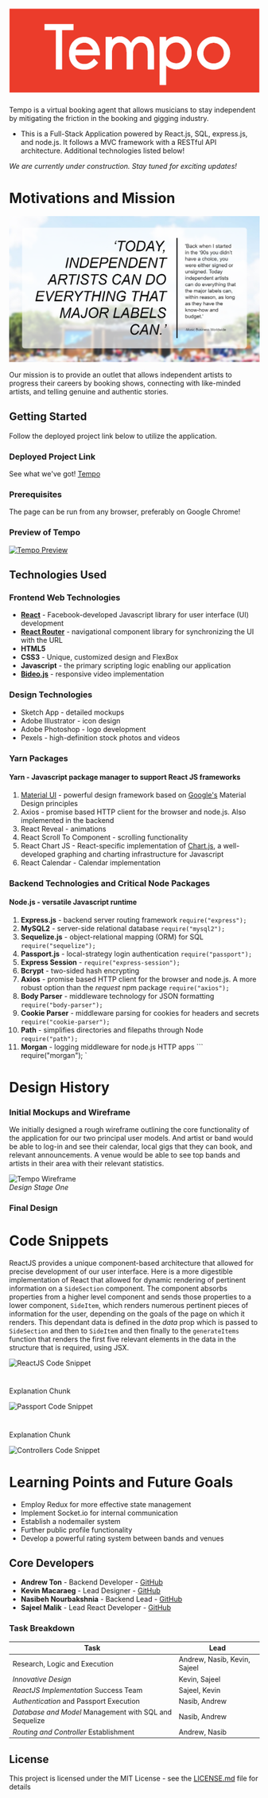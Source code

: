 # ![Tempo Preview](assets/images/box-logo.png "Tempo")

Tempo is a virtual booking agent that allows musicians to stay independent by mitigating the friction in the booking and gigging industry.

* This is a Full-Stack Application powered by React.js, SQL, express.js, and node.js. It follows a MVC framework with a RESTful API architecture. Additional technologies listed below!

*We are currently under construction. Stay tuned for exciting updates!*

# Motivations and Mission

![New Wave of Independent Artists](https://github.com/NasibNia/Tempo/blob/master/client/public/assets/independentArtists.PNG?raw=true "Independent Artists")

Our mission is to provide an outlet that allows independent artists to progress their careers by booking shows, connecting with like-minded artists, and telling genuine and authentic stories.

## Getting Started

Follow the deployed project link below to utilize the application.

### Deployed Project Link
 
See what we've got! [Tempo](tempodemo.herokuapp.com)

### Prerequisites

The page can be run from any browser, preferably on Google Chrome!

### Preview of Tempo

[![Tempo Preview](assets/images/Tempo.gif "Tempo")](tempodemo.herokuapp.com)


## Technologies Used

### Frontend Web Technologies
* [**React**](https://reactjs.org/) - Facebook-developed Javascript library for user interface (UI) development
* [**React Router**](https://reacttraining.com/react-router/) - navigational component library for synchronizing the UI with the URL
* **HTML5**
* **CSS3** - Unique, customized design and FlexBox
* **Javascript** - the primary scripting logic enabling our application
* [**Bideo.js**](https://github.com/rishabhp/bideo.js?utm_source=hashnode.com) - responsive video implementation

### Design Technologies
* Sketch App - detailed mockups
* Adobe Illustrator - icon design
* Adobe Photoshop - logo development
* Pexels - high-definition stock photos and videos

### Yarn Packages

#### Yarn - Javascript package manager to support React JS frameworks
1. [Material UI](https://material-ui.com/) - powerful design framework based on [Google's](https://google.com) Material Design principles
2. Axios - promise based HTTP client for the browser and node.js. Also implemented in the backend
3. React Reveal - animations
4. React Scroll To Component - scrolling functionality
5. React Chart JS - React-specific implementation of [Chart.js](), a well-developed graphing and charting infrastructure for Javascript
6. React Calendar - Calendar implementation


### Backend Technologies and Critical Node Packages

#### Node.js - versatile Javascript runtime 
1. **Express.js** - backend server routing framework
```require("express");```
2. **MySQL2** - server-side relational database 
```require("mysql2");```
3. **Sequelize.js** - object-relational mapping (ORM) for SQL
```require("sequelize");```
4. **Passport.js** - local-strategy login authentication
```require("passport");```
5. **Express Session** - 
```require("express-session");```
6. **Bcrypt** - two-sided hash encrypting
7. **Axios** - promise based HTTP client for the browser and node.js. A more robust option than the *request* npm package
```require("axios");```
8. **Body Parser** - middleware technology for JSON formatting
``` require("body-parser"); ```
9. **Cookie Parser** - middleware parsing for cookies for headers and secrets
``` require("cookie-parser"); ```
10. **Path** - simplifies directories and filepaths through Node
``` require("path"); ```
11. **Morgan** - logging middleware for node.js HTTP apps
``` require("morgan"); `

# Design History 

### Initial Mockups and Wireframe

We initially designed a rough wireframe outlining the core functionality of the application for our two principal user models. And artist or band would be able to log-in and see their calendar, local gigs that they can book, and relevant announcements. A venue would be able to see top bands and artists in their area with their relevant statistics. 

![Tempo Wireframe](https://github.com/NasibNia/Tempo/blob/master/client/public/assets/TempoWF.PNG?raw=true  "Mockup")  
*Design Stage One*

### Final Design 


# Code Snippets

ReactJS provides a unique component-based architecture that allowed for precise development of our user interface. Here is a more digestible implementation of React that allowed for dynamic rendering of pertinent information on a `SideSection` component. The component absorbs properties from a higher level component and sends those properties to a lower component, `SideItem`, which renders numerous pertinent pieces of information for the user, depending on the goals of the page on which it renders. This dependant data is defined in the *data* prop which is passed to `SideSection` and then to `SideItem` and then finally to the `generateItems` function that renders the first five relevant elements in the data in the structure that is required, using JSX.

![ReactJS Code Snippet](https://github.com/NasibNia/Tempo/blob/master/client/public/assets/ReactSnippet.PNG?raw=true "ReactJS")
#
Explanation Chunk

![Passport Code Snippet](https://github.com/NasibNia/Tempo/blob/master/client/public/assets/passportSnippet.PNG?raw=true "Passport")

#
Explanation Chunk

![Controllers Code Snippet](https://github.com/NasibNia/Tempo/blob/master/client/public/assets/controllersSnippet.PNG?raw=true "Database Controllers")


# Learning Points and Future Goals

* Employ Redux for more effective state management 
* Implement Socket.io for internal communication 
* Establish a nodemailer system
* Further public profile functionality
* Develop a powerful rating system between bands and venues

## Core Developers

* **Andrew Ton** - Backend Developer - [GitHub](https://github.com/atton88)
* **Kevin Macaraeg** - Lead Designer - [GitHub](https://github.com/NasibNia)
* **Nasibeh Nourbakshnia** - Backend Lead - [GitHub](https://github.com/everysf)
* **Sajeel Malik** - Lead React Developer - [GitHub](https://github.com/sajeelmalik)

### Task Breakdown

| Task                                                                     | Lead                        |
|--------------------------------------------------------------------------|-----------------------------|
| Research, Logic and Execution                                    | Andrew, Nasib, Kevin, Sajeel |
| *Innovative Design*                                                  | Kevin, Sajeel                |
| *ReactJS Implementation* Success Team                                             | Sajeel, Kevin                |
| *Authentication* and Passport Execution                                         | Nasib, Andrew                     |
| *Database and Model* Management with SQL and Sequelize                                             | Nasib, Andrew                       |
| *Routing and Controller* Establishment                                         | Andrew, Nasib                      |


## License

This project is licensed under the MIT License - see the [LICENSE.md](LICENSE.md) file for details